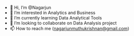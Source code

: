 - 👋 Hi, I’m @Nagarjun
- 👀 I’m interested in Analytics and Business
- 🌱 I’m currently learning Data Analytical Tools
- 💞️ I’m looking to collaborate on Data Analysis project
- 📫 How to reach me (nagarjunmuthukrishnan@gmail.com)

<!---
NagarjunMuthukrishnan/NagarjunMuthukrishnan is a ✨ special ✨ repository because its `README.md` (this file) appears on your GitHub profile.
You can click the Preview link to take a look at your changes.
--->
